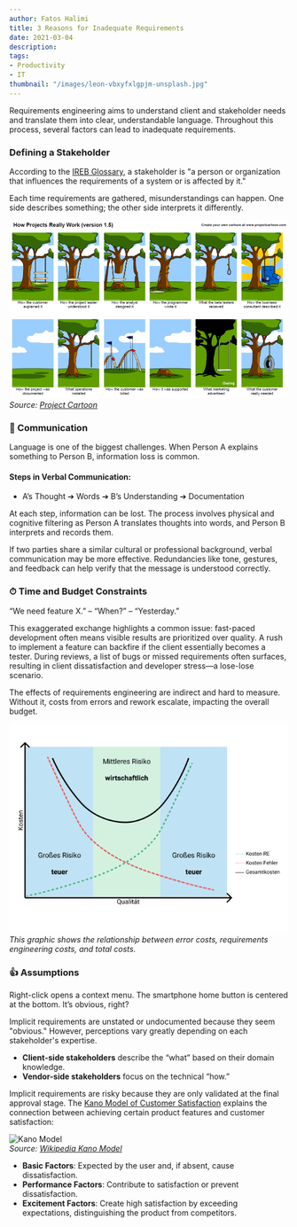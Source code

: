 ```yaml
---
author: Fatos Halimi
title: 3 Reasons for Inadequate Requirements
date: 2021-03-04
description: 
tags:
- Productivity
- IT
thumbnail: "/images/leon-vbxyfxlgpjm-unsplash.jpg"
---
```


Requirements engineering aims to understand client and stakeholder needs and translate them into clear, understandable language. Throughout this process, several factors can lead to inadequate requirements.

### Defining a Stakeholder

According to the [IREB Glossary](https://www.ireb.org/en/cpre/cpre-glossary/), a stakeholder is "a person or organization that influences the requirements of a system or is affected by it."

Each time requirements are gathered, misunderstandings can happen. One side describes something; the other side interprets it differently.

![](/images/image-axd.png)  
_Source: [Project Cartoon](http://www.projectcartoon.com)_

### 📣 Communication

Language is one of the biggest challenges. When Person A explains something to Person B, information loss is common.

#### Steps in Verbal Communication:

- A’s Thought ➔ Words ➔ B’s Understanding ➔ Documentation

At each step, information can be lost. The process involves physical and cognitive filtering as Person A translates thoughts into words, and Person B interprets and records them.

If two parties share a similar cultural or professional background, verbal communication may be more effective. Redundancies like tone, gestures, and feedback can help verify that the message is understood correctly.

### ⏱ Time and Budget Constraints

“We need feature X.” – “When?” – “Yesterday.”

This exaggerated exchange highlights a common issue: fast-paced development often means visible results are prioritized over quality. A rush to implement a feature can backfire if the client essentially becomes a tester. During reviews, a list of bugs or missed requirements often surfaces, resulting in client dissatisfaction and developer stress—a lose-lose scenario.

The effects of requirements engineering are indirect and hard to measure. Without it, costs from errors and rework escalate, impacting the overall budget.

![](/images/frame-1-4.png)  
_This graphic shows the relationship between error costs, requirements engineering costs, and total costs._

### 👍 Assumptions

Right-click opens a context menu. The smartphone home button is centered at the bottom. It’s obvious, right?

Implicit requirements are unstated or undocumented because they seem "obvious." However, perceptions vary greatly depending on each stakeholder's expertise. 

- **Client-side stakeholders** describe the “what” based on their domain knowledge.
- **Vendor-side stakeholders** focus on the technical “how.”

Implicit requirements are risky because they are only validated at the final approval stage. The [Kano Model of Customer Satisfaction](https://en.wikipedia.org/wiki/Kano_model) explains the connection between achieving certain product features and customer satisfaction:

![Kano Model](https://upload.wikimedia.org/wikipedia/commons/6/68/Kano_model_showing_transition_over_time.png)  
_Source: [Wikipedia Kano Model](https://en.wikipedia.org/wiki/File:Kano_model_showing_transition_over_time.png)_

- **Basic Factors**: Expected by the user and, if absent, cause dissatisfaction.
- **Performance Factors**: Contribute to satisfaction or prevent dissatisfaction.
- **Excitement Factors**: Create high satisfaction by exceeding expectations, distinguishing the product from competitors.
